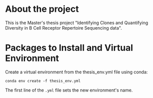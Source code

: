 # About the project  
This is the Master's thesis project "Identifying Clones and Quantifying Diversity in B Cell Receptor Repertoire Sequencing data".

# Packages to Install and Virtual Environment
Create a virtual environment from the thesis_env.yml file using conda:

`conda env create -f thesis_env.yml`

The first line of the `.yml` file sets the new environment's name. 
